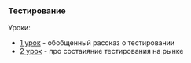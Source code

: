 ### Тестирование

Уроки:

- [1 урок][1] - обобщенный рассказ о тестировании
- [2 урок][2] - про состаияние тестирования на рынке


[1]:layouts/lesson_one.md
[2]:layouts/lesson_two.md